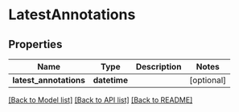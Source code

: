 # LatestAnnotations


## Properties
Name | Type | Description | Notes
------------ | ------------- | ------------- | -------------
**latest_annotations** | **datetime** |  | [optional] 

[[Back to Model list]](../README.md#documentation-for-models) [[Back to API list]](../README.md#documentation-for-api-endpoints) [[Back to README]](../README.md)


